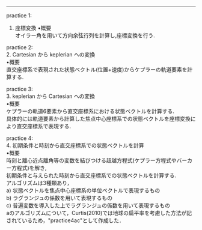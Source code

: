 -------------
practice 1:<br>
  1. 座標変換
    •概要<br>
オイラー角を用いて方向余弦行列を計算し,座標変換を行う. 

practice 2:<br>
  2. Cartesian から keplerian への変換<br>
    •概要<br>
    直交座標系で表現された状態ベクトル(位置+速度)からケプラーの軌道要素を計算する. 

practice 3:<br>
  3. keplerian から Cartesian への変換<br>
    •概要<br>
    ケプラーの軌道6要素から直交座標系における状態ベクトルを計算する.<br>
    具体的には軌道要素から計算した焦点中心座標系での状態ベクトルを座標変換により直交座標系で表現する. 

practice 4:<br>
  4. 初期条件と時刻から直交座標系での状態ベクトルを計算<br>
    •概要<br>
    時刻と離心近点離角等の変数を結びつける超越方程式(ケプラー方程式やバーカー方程式)を解き,<br>
    初期条件と与えられた時刻から直交座標系での状態ベクトルを計算する.<br>
    アルゴリズムは3種類あり，<br>
    a) 状態ベクトルを焦点中心座標系の単位ベクトルで表現するもの<br>
    b) ラグランジュの係数を用いて表現するもの<br>
    c) 普遍変数を導入した上でラグランジュの係数を用いて表現するもの<br>
    aのアルゴリズムについて，Curtis(2010)では地球の扁平率を考慮した方法が記されているため，"practice4ac"として作成した．
